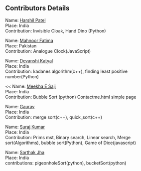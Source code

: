 ## Contributors Details


Name: [Harshil Patel](https://github.com/its-harshil) <br/>
Place: India <br/>
Contribution: Invisible Cloak, Hand Dino (Python)<br/>



Name: [Mahnoor Fatima](https://github.com/Mahnoor123-Fatima) <br/>
Place: Pakistan <br/>
Contribution: Analogue Clock(JavaScript)<br/>


Name: [Devanshi Katyal](https://github.com/devanshi-katyal) <br/>
Place: India <br/>
Contribution: kadanes algorithm(c++), finding least positive number(Python)<br/>

<<
Name: [Meekha E Saji](https://github.com/meekhasaji) <br/>
Place: India <br/>
Contribution: Bubble Sort (python) Contactme.html simple page<br/>

Name: [Gaurav ](https://github.com/gaurav101b) <br/>
Place: India <br/>
Contribution: merge sort(c++), quick_sort(c++)<br/>


Name: [Suraj Kumar](https://github.com/Surajkumar573) <br/>
Place: India <br/>
Contribution: Prims mst, Binary search, Linear search, Merge sort(Algorithms), bubble sort(Python), Game of Dice(javascript)<br/>


Name: [Sarthak Jha](https://github.com/Sarthak-Jha) <br/>
Place: India <br/>
contributions: pigeonholeSort(python), bucketSort(python)
